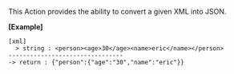 This Action provides the ability to convert a given XML into JSON.
<br/>

**[Example]**
```
[xml]
  > string : <person><age>30</age><name>eric</name></person>
--------------------------------
-> return : {"person":{"age":"30","name":"eric"}}
```
